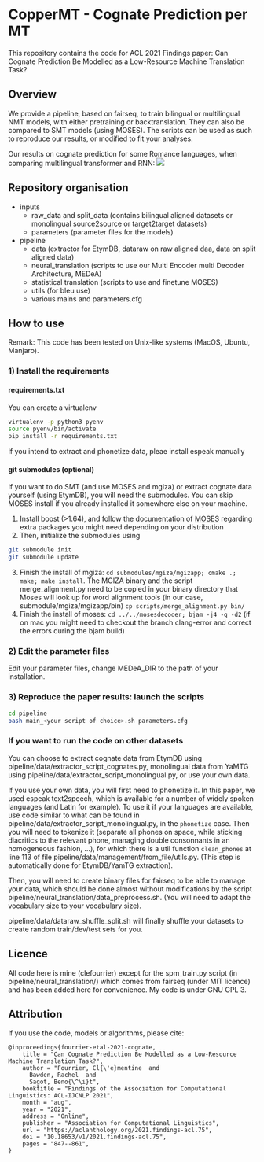 # CopperMT - Cognate Prediction per MT
This repository contains the code for ACL 2021 Findings paper: Can Cognate Prediction Be Modelled as a Low-Resource Machine Translation Task?

## Overview
We provide a pipeline, based on fairseq, to train bilingual or multilingual NMT models, with either pretraining or backtranslation. They can also be compared to SMT models (using MOSES). The scripts can be used as such to reproduce our results, or modified to fit your analyses.

Our results on cognate prediction for some Romance languages, when comparing multilingual transformer and RNN:
![](https://clefourrier.github.io/img/papers/ACL2021.png)

## Repository organisation
- inputs
   - raw_data and split_data (contains bilingual aligned datasets or monolingual source2source or target2target datasets)
   - parameters (parameter files for the models)
- pipeline
   - data (extractor for EtymDB, dataraw on raw aligned daa, data on split aligned data)
   - neural_translation (scripts to use our Multi Encoder multi Decoder Architecture, MEDeA) 
   - statistical translation (scripts to use and finetune MOSES)
   - utils (for bleu use)
   - various mains and parameters.cfg

## How to use
Remark: This code has been tested on Unix-like systems (MacOS, Ubuntu, Manjaro).

### 1) Install the requirements
#### requirements.txt
You can create a virtualenv
```bash 
virtualenv -p python3 pyenv
source pyenv/bin/activate
pip install -r requirements.txt
```
If you intend to extract and phonetize data, pleae install espeak manually

#### git submodules (optional)
If you want to do SMT (and use MOSES and mgiza) or extract cognate data yourself (using EtymDB), you will need the submodules. You can skip MOSES install if you already installed it somewhere else on your machine.

1) Install boost (>1.64), and follow the documentation of [MOSES](https://www.statmt.org/moses/?n=Development.GetStarted) regarding extra packages you might need depending on your distribution
2) Then, initialize the submodules using
```bash
git submodule init
git submodule update
```
3) Finish the install of mgiza: `cd submodules/mgiza/mgizapp; cmake .; make; make install`. The MGIZA binary and the script merge_alignment.py need to be copied in your binary directory that Moses will look up for word alignment tools (in our case, submodule/mgiza/mgizapp/bin) `cp scripts/merge_alignment.py bin/`
4) Finish the install of moses: `cd ../../mosesdecoder; bjam -j4 -q -d2` (if on mac you might need to checkout the branch clang-error and correct the errors during the bjam build)

### 2) Edit the parameter files
Edit your parameter files, change MEDeA_DIR to the path of your installation.

### 3) Reproduce the paper results: launch the scripts
```bash
cd pipeline
bash main_<your script of choice>.sh parameters.cfg
```

### If you want to run the code on other datasets
You can choose to extract cognate data from EtymDB using pipeline/data/extractor_script_cognates.py, monolingual data from YaMTG using  pipeline/data/extractor_script_monolingual.py, or use your own data.

If you use your own data, you will first need to phonetize it. In this paper, we used espeak text2speech, which is available for a number of widely spoken languages (and Latin for example). To use it if your languages are available, use code similar to what can be found in pipeline/data/extractor_script_monolingual.py, in the `phonetize` case. Then you will need to tokenize it (separate all phones on space, while sticking diacritics 
to the relevant phone, managing double consonnants in an homogeneous fashion, ...), for which there is a util function `clean_phones` at line 113 of file pipeline/data/management/from_file/utils.py. (This step is automatically done for EtymDB/YamTG extraction).

Then, you will need to create binary files for fairseq to be able to manage your data, which should be done almost without modifications by the script pipeline/neural_translation/data_preprocess.sh. (You will need to adapt the vocabulary size to your vocabulary size).

pipeline/data/dataraw_shuffle_split.sh will finally shuffle your datasets to create random train/dev/test sets for you.

## Licence
All code here is mine (clefourrier) except for the spm_train.py script
(in pipeline/neural_translation/) which comes from fairseq (under
MIT licence) and has been added here for convenience. My code is under GNU GPL 3.

## Attribution
If you use the code, models or algorithms, please cite:
```
@inproceedings{fourrier-etal-2021-cognate,
    title = "Can Cognate Prediction Be Modelled as a Low-Resource Machine Translation Task?",
    author = "Fourrier, Cl{\'e}mentine  and
      Bawden, Rachel  and
      Sagot, Beno{\^\i}t",
    booktitle = "Findings of the Association for Computational Linguistics: ACL-IJCNLP 2021",
    month = "aug",
    year = "2021",
    address = "Online",
    publisher = "Association for Computational Linguistics",
    url = "https://aclanthology.org/2021.findings-acl.75",
    doi = "10.18653/v1/2021.findings-acl.75",
    pages = "847--861",
}

```
